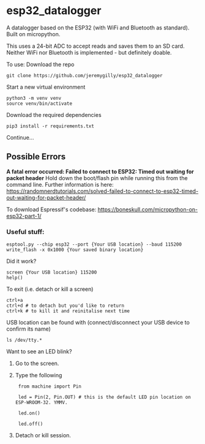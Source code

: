 # esp32_datalogger

A datalogger based on the ESP32 (with WiFi and Bluetooth as standard). Built on micropython.

This uses a 24-bit ADC to accept reads and saves them to an SD card. Neither WiFi nor Bluetooth is implemented - but definitely doable.

To use:
Download the repo

    git clone https://github.com/jeremygilly/esp32_datalogger

Start a new virtual environment

    python3 -m venv venv
    source venv/bin/activate

Download the required dependencies

    pip3 install -r requirements.txt

Continue...

## Possible Errors
**A fatal error occurred: Failed to connect to ESP32: Timed out waiting for packet header**
Hold down the boot/flash pin while running this from the command line. Further information is here: https://randomnerdtutorials.com/solved-failed-to-connect-to-esp32-timed-out-waiting-for-packet-header/

To download Espressif's codebase:
https://boneskull.com/micropython-on-esp32-part-1/

### Useful stuff:
    esptool.py --chip esp32 --port {Your USB location} --baud 115200 write_flash -x 0x1000 {Your saved binary location}

Did it work?

    screen {Your USB location} 115200
    help()

To exit (i.e. detach or kill a screen)

    ctrl+a 
    ctrl+d # to detach but you'd like to return
    ctrl+k # to kill it and reinitalise next time

USB location can be found with (connect/disconnect your USB device to confirm its name)

    ls /dev/tty.* 

Want to see an LED blink?
1. Go to the screen.
2. Type the following

        from machine import Pin

        led = Pin(2, Pin.OUT) # this is the default LED pin location on ESP-WROOM-32. YMMV.

        led.on()

        led.off()

3. Detach or kill session.

